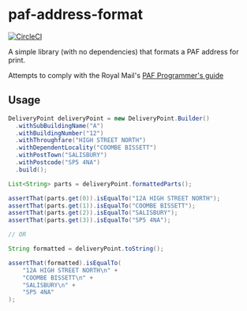 paf-address-format
===

[![CircleCI](https://circleci.com/gh/steinfletcher/paf-address-format.svg?style=svg)](https://circleci.com/gh/steinfletcher/paf-address-format)

A simple library (with no dependencies) that formats a PAF address for print.

Attempts to comply with the Royal Mail's [PAF Programmer's guide](http://www.royalmail.com/sites/default/files/docs/pdf/programmers_guide_edition_7_v5.pdf)

## Usage

```java
DeliveryPoint deliveryPoint = new DeliveryPoint.Builder()
  .withSubBuildingName("A")
  .withBuildingNumber("12")
  .withThroughfare("HIGH STREET NORTH")
  .withDependentLocality("COOMBE BISSETT")
  .withPostTown("SALISBURY")
  .withPostcode("SP5 4NA")
  .build();

List<String> parts = deliveryPoint.formattedParts();

assertThat(parts.get(0)).isEqualTo("12A HIGH STREET NORTH");
assertThat(parts.get(1)).isEqualTo("COOMBE BISSETT");
assertThat(parts.get(2)).isEqualTo("SALISBURY");
assertThat(parts.get(3)).isEqualTo("SP5 4NA");

// OR

String formatted = deliveryPoint.toString();

assertThat(formatted).isEqualTo(
    "12A HIGH STREET NORTH\n" +
    "COOMBE BISSETT\n" +
    "SALISBURY\n" +
    "SP5 4NA"
);

```
